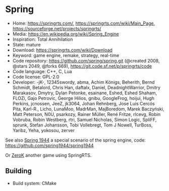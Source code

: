 # Spring

- Home: https://springrts.com/, https://springrts.com/wiki/Main_Page, https://sourceforge.net/projects/springrts/
- Media: https://en.wikipedia.org/wiki/Spring_Engine
- Inspiration: Total Annihilation
- State: mature
- Download: https://springrts.com/wiki/Download
- Keyword: game engine, remake, strategy, real-time
- Code repository: https://github.com/spring/spring.git (@created 2008, @stars 2049, @forks 669), https://git.code.sf.net/p/springrts/code
- Code language: C++, C, Lua
- Code license: GPL-2.0
- Developer: -jK-, 12345swordy, abma, Achim Königs, Beherith, Bernd Schmidt, Betalord, Chris Han, daftalx, Daniel, DeadnightWarrior, Dmitry Marakasov, Dmytry, Dylan Petonke, esainane, Eshed, Eshed Shaham, FLOZi, Gajo Petrovic, George Hilios, gnibu, GoogleFrog, hoijui, Hugh Perkins, jcnossen, JeeZ, jk3064, Johan Rehnberg, Jose Luis Cercós Pita, Karl-R., Licho, LunaMoo, MadrMan, MajBoredom, Marek Baczyński, Matt Peterson, N0U, psarkozy, Rainer Müller, René Fritze, rlcevg, Robin Vobruba, Robin Westberg, rtri, Samuel Nicholas, Simon Logic, SpliFF, sprunk, Stefan Johansson, Tobi Vollebregt, Tom J Nowell, TurBoss, Yaribz, Yeha, yokosou, zerver

See also [Spring 1944](https://spring1944.net/) a special scenario of the spring engine, code: https://github.com/spring1944/spring1944

Or [ZeroK](http://zero-k.info/) another game using SpringRTS.

## Building

- Build system: CMake
